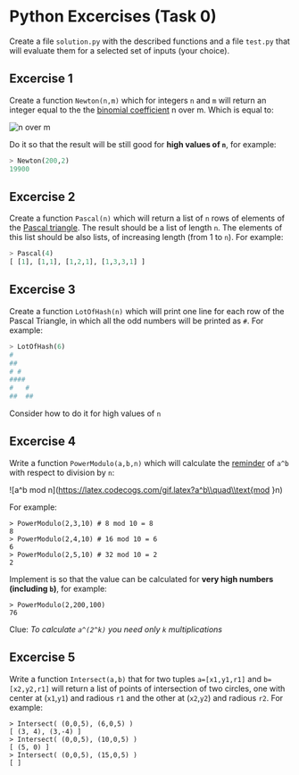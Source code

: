# Python Excercises (Task 0)

Create a file `solution.py` with the described functions and a file `test.py` that will evaluate them for a selected set of inputs (your choice).

## Excercise 1

Create a function `Newton(n,m)` which for integers `n` and `m` will return an integer equal to the the [binomial coefficient](https://en.wikipedia.org/wiki/Binomial_coefficient) n over m. Which is equal to:

![n over m](https://latex.codecogs.com/gif.latex?\\left(\\begin{matrix}n\\\\m\\end{matrix}\\right)%3D\\frac{n!}{m!(n-m)!})

Do it so that the result will be still good for **high values of `n`**, for example:
```python
> Newton(200,2)
19900
```

## Excercise 2

Create a function `Pascal(n)` which will return a list of `n` rows of elements of the [Pascal triangle](https://en.wikipedia.org/wiki/Pascal's_triangle). The result should be a list of length `n`. The elements of this list should be also lists, of increasing length (from 1 to `n`). For example:
```python
> Pascal(4)
[ [1], [1,1], [1,2,1], [1,3,3,1] ]
```

## Excercise 3

Create a function `LotOfHash(n)` which will print one line for each row of the Pascal Triangle, in which all the odd numbers will be printed as `#`. For example:
```python
> LotOfHash(6)
#
##
# #
####
#   #
##  ##
```
Consider how to do it for high values of `n`

## Excercise 4

Write a function `PowerModulo(a,b,n)` which will calculate the [reminder](https://en.wikipedia.org/wiki/Remainder) of `a^b` with respect to division by `n`:

![a^b mod n](https://latex.codecogs.com/gif.latex?a^b\\quad\\text{mod }n)

For example:
```
> PowerModulo(2,3,10) # 8 mod 10 = 8
8
> PowerModulo(2,4,10) # 16 mod 10 = 6
6
> PowerModulo(2,5,10) # 32 mod 10 = 2
2
```

Implement is so that the value can be calculated for **very high numbers (including `b`)**, for example:
```
> PowerModulo(2,200,100)
76
```

Clue: *To calculate `a^(2^k)` you need only `k` multiplications*

## Excercise 5

Write a function `Intersect(a,b)` that for two tuples `a=[x1,y1,r1]` and `b=[x2,y2,r1]` will return a list of points of intersection of two circles, one with center at (`x1`,`y1`) and radious `r1` and the other at (`x2`,`y2`) and radious `r2`. For example:
```
> Intersect( (0,0,5), (6,0,5) )
[ (3, 4), (3,-4) ]
> Intersect( (0,0,5), (10,0,5) )
[ (5, 0) ]
> Intersect( (0,0,5), (15,0,5) )
[ ]
```
